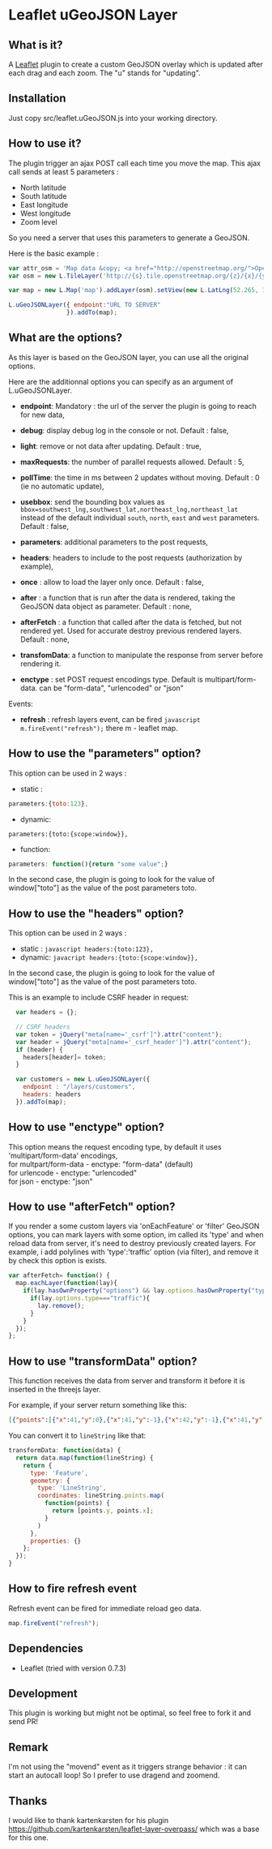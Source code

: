 Leaflet uGeoJSON Layer 
=============================

## What is it?
A [Leaflet](http://leafletjs.com/) plugin to create a custom GeoJSON overlay which is updated after each drag and each zoom. 
The "u" stands for "updating".


## Installation
Just copy src/leaflet.uGeoJSON.js into your working directory.


## How to use it?
The plugin trigger an ajax POST call each time you move the map. This ajax call sends at least 5 parameters : 
* North latitude
* South latitude
* East longitude
* West longitude
* Zoom level

So you need a server that uses this parameters to generate a GeoJSON.

Here is the basic example : 

```javascript
var attr_osm = 'Map data &copy; <a href="http://openstreetmap.org/">OpenStreetMap</a> contributors',
var osm = new L.TileLayer('http://{s}.tile.openstreetmap.org/{z}/{x}/{y}.png');

var map = new L.Map('map').addLayer(osm).setView(new L.LatLng(52.265, 10.524), 14);

L.uGeoJSONLayer({ endpoint:"URL TO SERVER"
                }).addTo(map);
```

## What are the options?
As this layer is based on the GeoJSON layer, you can use all the original options.

Here are the additionnal options you can specify as an argument of L.uGeoJSONLayer.
* **endpoint**: Mandatory : the url of the server the plugin is going to reach for new data,

* **debug**: display debug log in the console or not. Default : false,
* **light**: remove or not data after updating. Default : true,

* **maxRequests**: the number of parallel requests allowed. Default : 5,
* **pollTime**: the time in ms between 2 updates without moving. Default : 0 (ie no automatic update), 
* **usebbox**: send the bounding box values as `bbox=southwest_lng,southwest_lat,northeast_lng,northeast_lat` instead of the default individual `south`, `north`, `east` and `west` parameters. Default : false,

* **parameters**: additional parameters to the post requests,
* **headers**: headers to include to the post requests (authorization by example),
* **once** : allow to load the layer only once. Default : false,
* **after** : a function that is run after the data is rendered, taking the GeoJSON data object as parameter. Default : none,
* **afterFetch** : a function that called after the data is fetched, but not rendered yet. Used for accurate destroy previous rendered layers. Default : none,
* **transfomData**: a function to manipulate the response from server before rendering it.  
* **enctype** : set POST request encodings type. Default is multipart/form-data. can be "form-data", "urlencoded" or "json"

Events:
* **refresh** : refresh layers event, can be fired ```javascript m.fireEvent("refresh");``` there m - leaflet map.

## How to use the "parameters" option?
This option can be used in 2 ways : 
* static : 
```javascript 
parameters:{toto:123}, 
```
* dynamic: 
```javacript 
parameters:{toto:{scope:window}}, 
```
* function: 
```javascript 
parameters: function(){return "some value";} 
```

In the second case, the plugin is going to look for the value of window["toto"] as the value of the post parameters toto.

## How to use the "headers" option?
This option can be used in 2 ways : 
* static : ```javascript headers:{toto:123}, ```
* dynamic: ```javacript headers:{toto:{scope:window}}, ```

In the second case, the plugin is going to look for the value of window["toto"] as the value of the post parameters toto.

This is an example to include CSRF header in request:

```javascript
  var headers = {};

  // CSRF headers
  var token = jQuery("meta[name='_csrf']").attr("content");
  var header = jQuery("meta[name='_csrf_header']").attr("content");
  if (header) {
    headers[header]= token;
  }

  var customers = new L.uGeoJSONLayer({
    endpoint : "/layers/customers",
    headers: headers
  }).addTo(map);
```

## How to use "enctype" option?
This option means the request encoding type, by default it uses 'multipart/form-data' encodings,<br> 
for multpart/form-data - enctype: "form-data" (default)<br>
for urlencode - enctype: "urlencoded"<br>
for json - enctype: "json"<br>

## How to use "afterFetch" option?
If you render a some custom layers via 'onEachFeature' or 'filter' GeoJSON options, you can mark layers with some option, im called its 'type'
and when reload data from server, it's need to destroy previously created layers.
For example, i add polylines with 'type':'traffic' option (via filter), and remove it by check this option is exists.

```javascript
var afterFetch= function() {
  map.eachLayer(function(lay){
    if(lay.hasOwnProperty("options") && lay.options.hasOwnProperty("type")){
      if(lay.options.type==="traffic"){
        lay.remove();
      }
    }
  });
};
```

## How to use "transformData" option?
This function receives the data from server and transform it before it is inserted in the threejs layer.

For example, if your server return something like this:

```json
[{"points":[{"x":41,"y":0},{"x":41,"y":-1},{"x":42,"y":-1},{"x":41,"y":0}]}]
```
You can convert it to `lineString` like that:

```javascript
transformData: function(data) {
  return data.map(function(lineString) {
    return {
      type: 'Feature',
      geometry: {
        type: 'LineString',
        coordinates: lineString.points.map(
          function(points) {
            return [points.y, points.x];
          }
        )
      },
      properties: {}
    };
  });
}
```

## How to fire refresh event
Refresh event can be fired for immediate reload geo data.
```javascript 
map.fireEvent("refresh");
```

## Dependencies
- Leaflet (tried with version 0.7.3)

## Development
This plugin is working but might not be optimal, so feel free to fork it and send PR!

## Remark
I'm not using the "movend" event as it triggers strange behavior : it can start an autocall loop! So I prefer to use dragend and zoomend.

## Thanks
I would like to thank kartenkarsten for his plugin https://github.com/kartenkarsten/leaflet-layer-overpass/ which was a base for this one.

